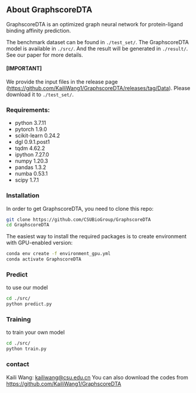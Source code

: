 ## About GraphscoreDTA

GraphscoreDTA is an optimized graph neural network for protein-ligand binding affinity prediction.  

The benchmark dataset can be found in `./test_set/`. The GraphscoreDTA model is available in `./src/`. And the result will be generated in `./result/`. See our paper for more details.
#### [IMPORTANT]  
We provide the input files in the release page (https://github.com/KailiWang1/GraphscoreDTA/releases/tag/Data). Please download it to `./test_set/`.

### Requirements:
- python 3.7.11
- pytorch 1.9.0
- scikit-learn 0.24.2
- dgl 0.9.1.post1
- tqdm 4.62.2
- ipython 7.27.0
- numpy 1.20.3
- pandas 1.3.2
- numba 0.53.1
- scipy 1.7.1

### Installation

In order to get GraphscoreDTA, you need to clone this repo:

```bash
git clone https://github.com/CSUBioGroup/GraphscoreDTA
cd GraphscoreDTA
```
The easiest way to install the required packages is to create environment with GPU-enabled version:
```bash
conda env create -f environment_gpu.yml
conda activate GraphscoreDTA
```
### Predict

to use our model
```bash
cd ./src/
python predict.py
```

### Training

to train your own model
```bash
cd ./src/
python train.py
```

### contact
Kaili Wang: kailiwang@csu.edu.cn
You can also download the codes from https://github.com/KailiWang1/GraphscoreDTA
